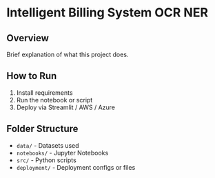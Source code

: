 # Intelligent Billing System OCR NER

## Overview

Brief explanation of what this project does.

## How to Run

1. Install requirements
2. Run the notebook or script
3. Deploy via Streamlit / AWS / Azure

## Folder Structure

- `data/` - Datasets used
- `notebooks/` - Jupyter Notebooks
- `src/` - Python scripts
- `deployment/` - Deployment configs or files